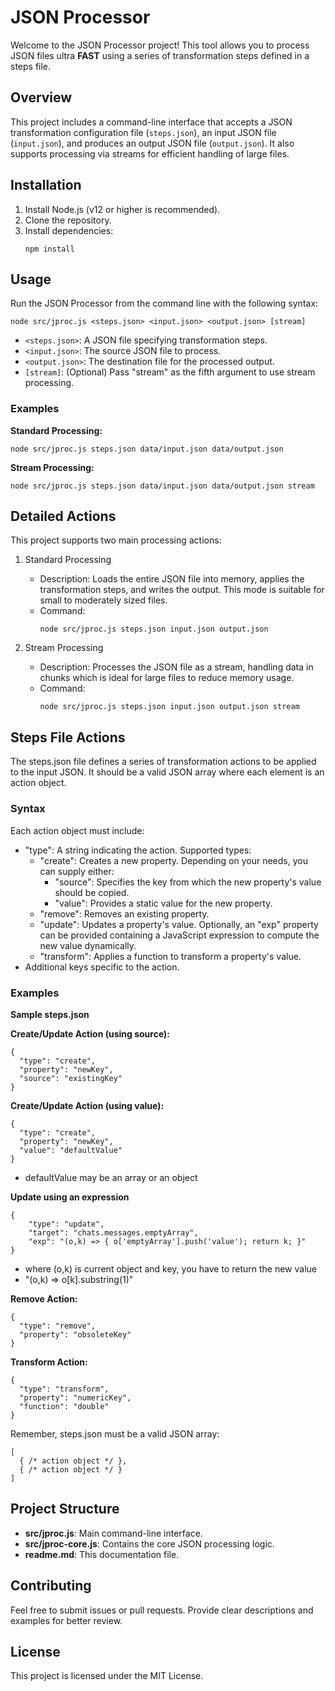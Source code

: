 # JSON Processor

Welcome to the JSON Processor project! This tool allows you to process JSON files ultra **FAST** using a series of transformation steps defined in a steps file.

## Overview

This project includes a command-line interface that accepts a JSON transformation configuration file (`steps.json`), an input JSON file (`input.json`), and produces an output JSON file (`output.json`). It also supports processing via streams for efficient handling of large files.

## Installation

1. Install Node.js (v12 or higher is recommended).
2. Clone the repository.
3. Install dependencies:
   ```
   npm install
   ```

## Usage

Run the JSON Processor from the command line with the following syntax:
```
node src/jproc.js <steps.json> <input.json> <output.json> [stream]
```

- `<steps.json>`: A JSON file specifying transformation steps.
- `<input.json>`: The source JSON file to process.
- `<output.json>`: The destination file for the processed output.
- `[stream]`: (Optional) Pass "stream" as the fifth argument to use stream processing.

### Examples

**Standard Processing:**
```
node src/jproc.js steps.json data/input.json data/output.json
```

**Stream Processing:**
```
node src/jproc.js steps.json data/input.json data/output.json stream
```

## Detailed Actions

This project supports two main processing actions:

1. Standard Processing  
   - Description: Loads the entire JSON file into memory, applies the transformation steps, and writes the output. This mode is suitable for small to moderately sized files.  
   - Command:  
     ```
     node src/jproc.js steps.json input.json output.json
     ```

2. Stream Processing  
   - Description: Processes the JSON file as a stream, handling data in chunks which is ideal for large files to reduce memory usage.  
   - Command:  
     ```
     node src/jproc.js steps.json input.json output.json stream
     ```

## Steps File Actions

The steps.json file defines a series of transformation actions to be applied to the input JSON. It should be a valid JSON array where each element is an action object.

### Syntax

Each action object must include:
- "type": A string indicating the action. Supported types:
  - "create": Creates a new property. Depending on your needs, you can supply either:
      - "source": Specifies the key from which the new property's value should be copied.
      - "value": Provides a static value for the new property.
  - "remove": Removes an existing property.
  - "update": Updates a property's value. Optionally, an "exp" property can be provided containing a JavaScript expression to compute the new value dynamically.
  - "transform": Applies a function to transform a property's value.
- Additional keys specific to the action.

### Examples

**Sample steps.json**




**Create/Update Action (using source):**
```
{
  "type": "create",
  "property": "newKey",
  "source": "existingKey"
}
```

**Create/Update Action (using value):**
```
{
  "type": "create",
  "property": "newKey",
  "value": "defaultValue"
}
```
- defaultValue may be an array or an object

**Update using an expression**

```
{
    "type": "update",
    "target": "chats.messages.emptyArray",
    "exp": "(o,k) => { o['emptyArray'].push('value'); return k; }"  
}
```

- where (o,k) is current object and key, you have to return the new value
- "(o,k) => o[k].substring(1)"


**Remove Action:**
```
{
  "type": "remove",
  "property": "obsoleteKey"
}
```

**Transform Action:**
```
{
  "type": "transform",
  "property": "numericKey",
  "function": "double"
}
```

Remember, steps.json must be a valid JSON array:
```
[
  { /* action object */ },
  { /* action object */ }
]
```

## Project Structure

- **src/jproc.js**: Main command-line interface.
- **src/jproc-core.js**: Contains the core JSON processing logic.
- **readme.md**: This documentation file.

## Contributing

Feel free to submit issues or pull requests. Provide clear descriptions and examples for better review.

## License

This project is licensed under the MIT License.
